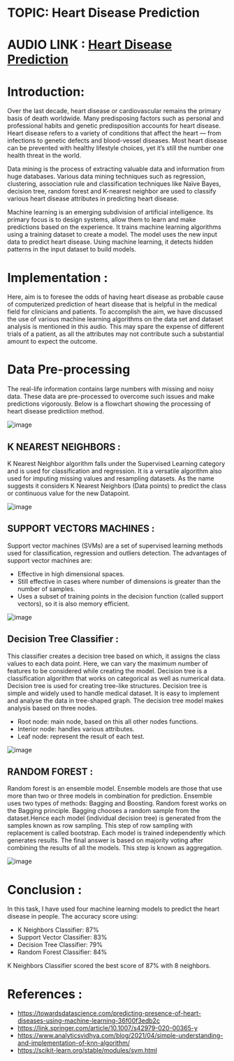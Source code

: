 # TOPIC: Heart Disease Prediction

# AUDIO LINK : [Heart Disease Prediction](https://drive.google.com/file/d/1oXkwf2pQhQJZv8770wrv-nxpSR4YjVr1/view?usp=sharing)

# Introduction:

Over the last decade, heart disease or cardiovascular remains the primary basis of death worldwide. Many predisposing factors such as personal and professional habits and genetic predisposition accounts for heart disease. Heart disease refers to a variety of conditions that affect the heart — from infections to genetic defects and blood-vessel diseases. Most heart disease can be prevented with healthy lifestyle choices, yet it’s still the number one health threat in the world.

Data mining is the process of extracting valuable data and information from huge databases. Various data mining techniques such as regression, clustering, association rule and classification techniques like Naïve Bayes, decision tree, random forest and K-nearest neighbor are used to classify various heart disease attributes in predicting heart disease.

Machine learning is an emerging subdivision of artificial intelligence. Its primary focus is to design systems, allow them to learn and make predictions based on the experience. It trains machine learning algorithms using a training dataset to create a model. The model uses the new input data to predict heart disease. Using machine learning, it detects hidden patterns in the input dataset to build models.

# Implementation :

Here, aim is to foresee the odds of having heart disease as probable cause of computerized prediction of heart disease that is helpful in the medical field for clinicians and patients. To accomplish the aim, we have discussed the use of various machine learning algorithms on the data set and dataset analysis is mentioned in this audio. This may spare the expense of different trials of a patient, as all the attributes may not contribute such a substantial amount to expect the outcome.

# Data Pre-processing
The real-life information contains large numbers with missing and noisy data. These data are pre-processed to overcome such issues and make predictions vigorously. Below is a flowchart showing the processing of heart disease predictiion method.

![image](https://user-images.githubusercontent.com/75624735/143441339-066f9ca3-5e01-40c2-9683-d9994ff402fd.png)

## K NEAREST NEIGHBORS :
K Nearest Neighbor algorithm falls under the Supervised Learning category and is used for classification and regression. It is a versatile algorithm also used for imputing missing values and resampling datasets. As the name suggests it considers K Nearest Neighbors (Data points) to predict the class or continuous value for the new Datapoint.

![image](https://user-images.githubusercontent.com/75624735/143442405-6ef73c52-edfa-43e4-9a89-3f862c18a007.png)

## SUPPORT VECTORS MACHINES :
Support vector machines (SVMs) are a set of supervised learning methods used for classification, regression and outliers detection.
The advantages of support vector machines are:

- Effective in high dimensional spaces.
- Still effective in cases where number of dimensions is greater than the number of samples.
- Uses a subset of training points in the decision function (called support vectors), so it is also memory efficient.

![image](https://user-images.githubusercontent.com/75624735/143442478-43072a67-3a99-412d-b839-d2ec4fa36881.png)

## Decision Tree Classifier :
This classifier creates a decision tree based on which, it assigns the class values to each data point. Here, we can vary the maximum number of features to be considered while creating the model. Decision tree is a classification algorithm that works on categorical as well as numerical data. Decision tree is used for creating tree-like structures. Decision tree is simple and widely used to handle medical dataset. It is easy to implement and analyse the data in tree-shaped graph. The decision tree model makes analysis based on three nodes.

- Root node: main node, based on this all other nodes functions.
- Interior node: handles various attributes.
- Leaf node: represent the result of each test.

![image](https://user-images.githubusercontent.com/75624735/143443219-5daeb410-654d-4297-83ca-e5208a54e728.png)

## RANDOM FOREST :
Random forest is an ensemble model. Ensemble models are those that use more than two or three models in combination for prediction. Ensemble uses two types of methods: Bagging and Boosting. Random forest works on the Bagging principle. Bagging chooses a random sample from the dataset.Hence each model (individual decision tree) is generated from the samples known as row sampling. This step of row sampling with replacement is called bootstrap. Each model is trained independently which generates results. The final answer is based on majority voting after combining the results of all the models. This step is known as aggregation.

![image](https://user-images.githubusercontent.com/75624735/143443300-f0d4e3d6-c0ce-4aac-938a-2f1fb40ca57a.png)

# Conclusion :
In this task, I have used four machine learning models to predict the heart disease in people.
The accuracy score using:

- K Neighbors Classifier: 87%
- Support Vector Classifier: 83%
- Decision Tree Classifier: 79%
- Random Forest Classifier: 84%

K Neighbors Classifier scored the best score of 87% with 8 neighbors.

# References :

- https://towardsdatascience.com/predicting-presence-of-heart-diseases-using-machine-learning-36f00f3edb2c
- https://link.springer.com/article/10.1007/s42979-020-00365-y
- https://www.analyticsvidhya.com/blog/2021/04/simple-understanding-and-implementation-of-knn-algorithm/
- https://scikit-learn.org/stable/modules/svm.html
